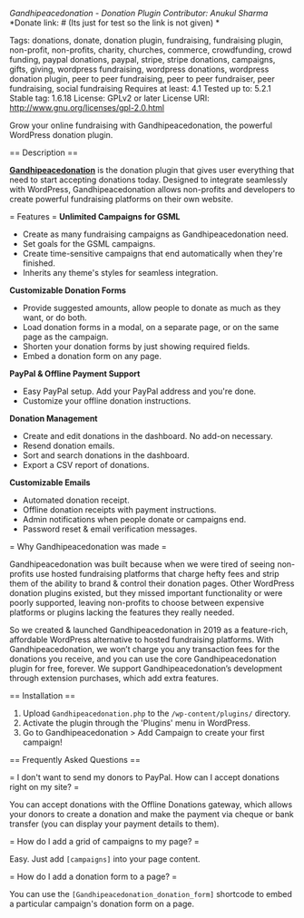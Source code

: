 *Gandhipeacedonation - Donation Plugin*
*Contributor: Anukul Sharma*
*Donate link: # (Its just for test so the link is not given) *


Tags: donations, donate, donation plugin, fundraising, fundraising plugin, non-profit, non-profits, charity, churches, commerce, crowdfunding, crowd funding, paypal donations, paypal, stripe, stripe donations, campaigns, gifts, giving, wordpress fundraising, wordpress donations, wordpress donation plugin, peer to peer fundraising, peer to peer fundraiser, peer fundraising, social fundraising
Requires at least: 4.1
Tested up to: 5.2.1
Stable tag: 1.6.18
License: GPLv2 or later
License URI: http://www.gnu.org/licenses/gpl-2.0.html

Grow your online fundraising with Gandhipeacedonation, the powerful WordPress donation plugin.

== Description ==

**[Gandhipeacedonation](https://anukuls.sgedu.site/plugin)** is the donation plugin that gives user everything that need to start accepting donations today. Designed to integrate seamlessly with WordPress, Gandhipeacedonation allows non-profits and developers to create powerful fundraising platforms on their own website.

=  Features =
**Unlimited Campaigns for GSML**

* Create as many fundraising campaigns as Gandhipeacedonation need.
* Set goals for the GSML campaigns.
* Create time-sensitive campaigns that end automatically when they're finished.
* Inherits any theme's styles for seamless integration.

**Customizable Donation Forms**

* Provide suggested amounts, allow people to donate as much as they want, or do both.
* Load donation forms in a modal, on a separate page, or on the same page as the campaign.
* Shorten your donation forms by just showing required fields.
* Embed a donation form on any page.

**PayPal & Offline Payment Support**

* Easy PayPal setup. Add your PayPal address and you're done.
* Customize your offline donation instructions.

**Donation Management**

* Create and edit donations in the dashboard. No add-on necessary.
* Resend donation emails.
* Sort and search donations in the dashboard.
* Export a CSV report of donations.

**Customizable Emails**

* Automated donation receipt.
* Offline donation receipts with payment instructions.
* Admin notifications when people donate or campaigns end.
* Password reset & email verification messages.

= Why Gandhipeacedonation was made =

Gandhipeacedonation was built because when we were tired of seeing non-profits use hosted fundraising platforms that charge hefty fees and strip them of the ability to brand & control their donation pages. Other WordPress donation plugins existed, but they missed important functionality or were poorly supported, leaving non-profits to choose between expensive platforms or plugins lacking the features they really needed.

So we created & launched Gandhipeacedonation in 2019 as a feature-rich, affordable WordPress alternative to hosted fundraising platforms. With Gandhipeacedonation, we won’t charge you any transaction fees for the donations you receive, and you can use the core Gandhipeacedonation plugin for free, forever. We support Gandhipeacedonation’s development through extension purchases, which add extra features.


== Installation ==

1. Upload `Gandhipeacedonation.php` to the `/wp-content/plugins/` directory.
1. Activate the plugin through the 'Plugins' menu in WordPress.
1. Go to Gandhipeacedonation > Add Campaign to create your first campaign!

== Frequently Asked Questions ==

= I don't want to send my donors to PayPal. How can I accept donations right on my site? =

You can accept donations with the Offline Donations gateway, which allows your donors to create a donation and make the payment via cheque or bank transfer (you can display your payment details to them).

= How do I add a grid of campaigns to my page? =

Easy. Just add `[campaigns]` into your page content. 

= How do I add a donation form to a page? =

You can use the `[Gandhipeacedonation_donation_form]` shortcode to embed a particular campaign's donation form on a page.


